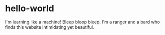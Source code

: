 # hello-world
I'm learning like a machine! Bleep bloop bleep.
I'm a ranger and a bard who finds this website intimidating yet beautiful.
